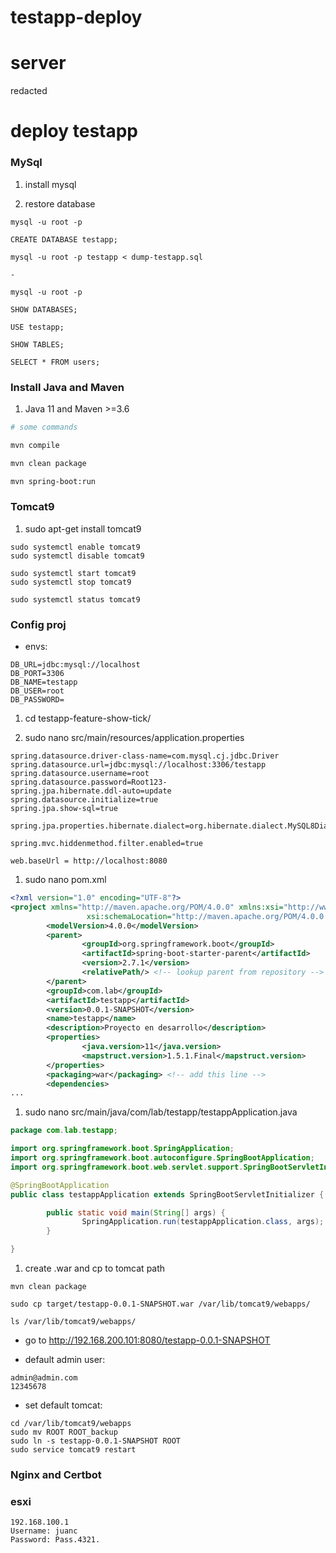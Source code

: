 # testapp-deploy

# server

redacted

# deploy testapp

### MySql

1. install mysql

1. restore database

```
mysql -u root -p

CREATE DATABASE testapp;

mysql -u root -p testapp < dump-testapp.sql

-

mysql -u root -p

SHOW DATABASES;

USE testapp;

SHOW TABLES;

SELECT * FROM users;
```

### Install Java and Maven

1. Java 11 and Maven >=3.6

```bash
# some commands

mvn compile

mvn clean package

mvn spring-boot:run
```

### Tomcat9

1. sudo apt-get install tomcat9

```
sudo systemctl enable tomcat9
sudo systemctl disable tomcat9

sudo systemctl start tomcat9
sudo systemctl stop tomcat9

sudo systemctl status tomcat9
```

### Config proj

- envs:

```
DB_URL=jdbc:mysql://localhost
DB_PORT=3306
DB_NAME=testapp
DB_USER=root
DB_PASSWORD=
```

1. cd testapp-feature-show-tick/

1. sudo nano src/main/resources/application.properties

```
spring.datasource.driver-class-name=com.mysql.cj.jdbc.Driver
spring.datasource.url=jdbc:mysql://localhost:3306/testapp
spring.datasource.username=root
spring.datasource.password=Root123-
spring.jpa.hibernate.ddl-auto=update
spring.datasource.initialize=true
spring.jpa.show-sql=true

spring.jpa.properties.hibernate.dialect=org.hibernate.dialect.MySQL8Dialect

spring.mvc.hiddenmethod.filter.enabled=true

web.baseUrl = http://localhost:8080
```

1. sudo nano pom.xml

```xml
<?xml version="1.0" encoding="UTF-8"?>
<project xmlns="http://maven.apache.org/POM/4.0.0" xmlns:xsi="http://www.w3.org/2001/XMLSchema-instance"
                 xsi:schemaLocation="http://maven.apache.org/POM/4.0.0 https://maven.apache.org/xsd/maven-4.0.0.xsd">
        <modelVersion>4.0.0</modelVersion>
        <parent>
                <groupId>org.springframework.boot</groupId>
                <artifactId>spring-boot-starter-parent</artifactId>
                <version>2.7.1</version>
                <relativePath/> <!-- lookup parent from repository -->
        </parent>
        <groupId>com.lab</groupId>
        <artifactId>testapp</artifactId>
        <version>0.0.1-SNAPSHOT</version>
        <name>testapp</name>
        <description>Proyecto en desarrollo</description>
        <properties>
                <java.version>11</java.version>
                <mapstruct.version>1.5.1.Final</mapstruct.version>
        </properties>
        <packaging>war</packaging> <!-- add this line -->
        <dependencies>
...

```

1. sudo nano src/main/java/com/lab/testapp/testappApplication.java

```java
package com.lab.testapp;

import org.springframework.boot.SpringApplication;
import org.springframework.boot.autoconfigure.SpringBootApplication;
import org.springframework.boot.web.servlet.support.SpringBootServletInitializer; // add this pkg

@SpringBootApplication
public class testappApplication extends SpringBootServletInitializer { // extends the class

        public static void main(String[] args) {
                SpringApplication.run(testappApplication.class, args);
        }

}
```

1. create .war and cp to tomcat path

```
mvn clean package

sudo cp target/testapp-0.0.1-SNAPSHOT.war /var/lib/tomcat9/webapps/

ls /var/lib/tomcat9/webapps/
```

- go to http://192.168.200.101:8080/testapp-0.0.1-SNAPSHOT

- default admin user:

```
admin@admin.com
12345678
```

- set default tomcat:

```
cd /var/lib/tomcat9/webapps
sudo mv ROOT ROOT_backup
sudo ln -s testapp-0.0.1-SNAPSHOT ROOT
sudo service tomcat9 restart
```

### Nginx and Certbot

### esxi

```
192.168.100.1
Username: juanc
Password: Pass.4321.
```
